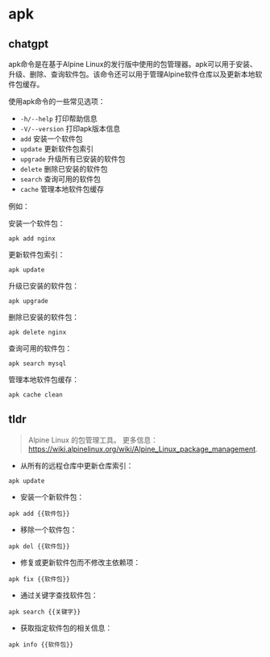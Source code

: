 # apk 
## chatgpt 
apk命令是在基于Alpine Linux的发行版中使用的包管理器。apk可以用于安装、升级、删除、查询软件包。该命令还可以用于管理Alpine软件仓库以及更新本地软件包缓存。

使用apk命令的一些常见选项：

- `-h/--help` 打印帮助信息
- `-V/--version` 打印apk版本信息
- `add` 安装一个软件包
- `update` 更新软件包索引
- `upgrade` 升级所有已安装的软件包
- `delete` 删除已安装的软件包
- `search` 查询可用的软件包
- `cache` 管理本地软件包缓存

例如：

安装一个软件包：

```
apk add nginx
```

更新软件包索引：

```
apk update
```

升级已安装的软件包：

```
apk upgrade
```

删除已安装的软件包：

```
apk delete nginx
```

查询可用的软件包：

```
apk search mysql
```

管理本地软件包缓存：

```
apk cache clean
``` 

## tldr 
 
> Alpine Linux 的包管理工具。
> 更多信息：<https://wiki.alpinelinux.org/wiki/Alpine_Linux_package_management>.

- 从所有的远程仓库中更新仓库索引：

`apk update`

- 安装一个新软件包：

`apk add {{软件包}}`

- 移除一个软件包：

`apk del {{软件包}}`

- 修复或更新软件包而不修改主依赖项：

`apk fix {{软件包}}`

- 通过关键字查找软件包：

`apk search {{关键字}}`

- 获取指定软件包的相关信息：

`apk info {{软件包}}`
